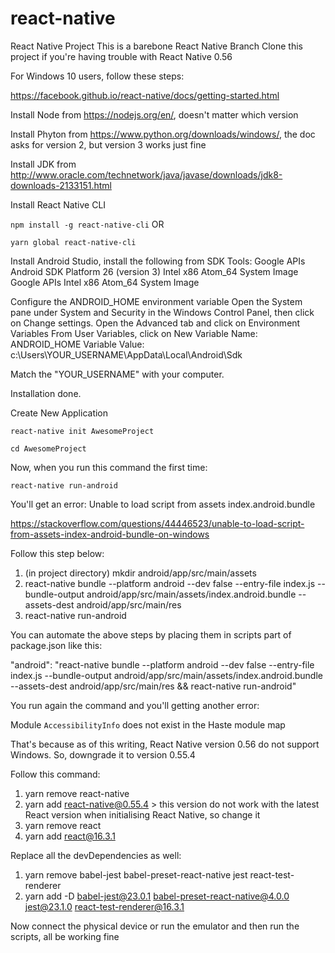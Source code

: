 # react-native
React Native Project
This is a barebone React Native Branch
Clone this project if you're having trouble with React Native 0.56

For Windows 10 users, follow these steps:

https://facebook.github.io/react-native/docs/getting-started.html

Install Node from https://nodejs.org/en/, doesn't matter which version

Install Phyton from https://www.python.org/downloads/windows/, the doc asks for version 2, but version 3 works just fine

Install JDK from http://www.oracle.com/technetwork/java/javase/downloads/jdk8-downloads-2133151.html

Install React Native CLI

`npm install -g react-native-cli` OR

`yarn global react-native-cli`

Install Android Studio, install the following from SDK Tools:
Google APIs
Android SDK Platform 26 (version 3)
Intel x86 Atom_64 System Image
Google APIs Intel x86 Atom_64 System Image

Configure the ANDROID_HOME environment variable
Open the System pane under System and Security in the Windows Control Panel, then click on Change settings.
Open the Advanced tab and click on Environment Variables
From User Variables, click on New
Variable Name: ANDROID_HOME
Variable Value: c:\Users\YOUR_USERNAME\AppData\Local\Android\Sdk

Match the "YOUR_USERNAME" with your computer. 

Installation done.

Create New Application

`react-native init AwesomeProject`

`cd AwesomeProject`

Now, when you run this command the first time:

`react-native run-android`

You'll get an error: Unable to load script from assets index.android.bundle

https://stackoverflow.com/questions/44446523/unable-to-load-script-from-assets-index-android-bundle-on-windows

Follow this step below:
1. (in project directory) mkdir android/app/src/main/assets
2. react-native bundle --platform android --dev false --entry-file index.js --bundle-output android/app/src/main/assets/index.android.bundle --assets-dest android/app/src/main/res
3. react-native run-android

You can automate the above steps by placing them in scripts part of package.json like this:

"android": "react-native bundle --platform android --dev false --entry-file index.js --bundle-output android/app/src/main/assets/index.android.bundle --assets-dest android/app/src/main/res && react-native run-android"

You run again the command and you'll getting another error:

Module `AccessibilityInfo` does not exist in the Haste module map

That's because as of this writing, React Native version 0.56 do not support Windows. So, downgrade it to version 0.55.4

Follow this command:

1. yarn remove react-native
2. yarn add react-native@0.55.4 > this version do not work with the latest React version when initialising React Native, so change it
3. yarn remove react
4. yarn add react@16.3.1

Replace all the devDependencies as well:
1. yarn remove babel-jest babel-preset-react-native jest react-test-renderer
2. yarn add -D babel-jest@23.0.1 babel-preset-react-native@4.0.0 jest@23.1.0 react-test-renderer@16.3.1

Now connect the physical device or run the emulator and then run the scripts, all be working fine

